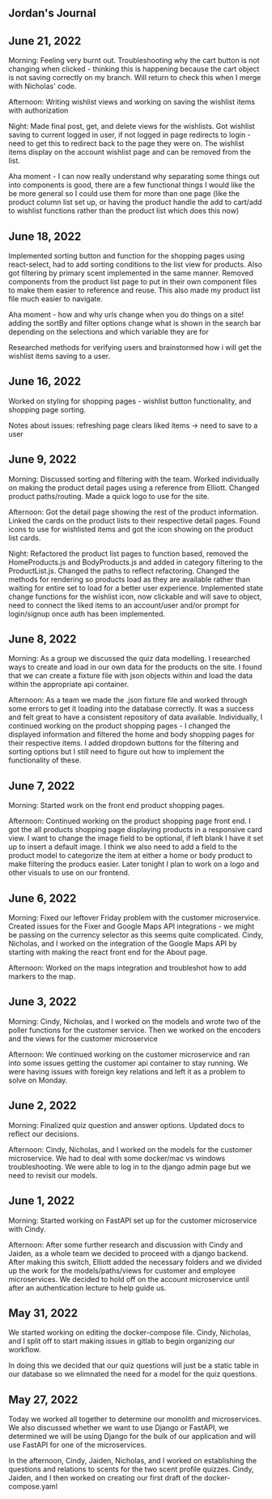 ## Jordan's Journal


## June 21, 2022
Morning: Feeling very burnt out. Troubleshooting why the cart button is not changing when clicked - thinking this is happening because the cart object is not saving correctly on my branch. Will return to check this when I merge with Nicholas' code.

Afternoon: Writing wishlist views and working on saving the wishlist items with authorization

Night: Made final post, get, and delete views for the wishlists. Got wishlist saving to current logged in user, if not logged in page redirects to login - need to get this to redirect back to the page they were on. The wishlist items display on the account wishlist page and can be removed from the list. 

Aha moment - I can now really understand why separating some things out into components is good, there are a few functional things I would like the be more general so I could use them for more than one page (like the product column list set up, or having the product handle the add to cart/add to wishlist functions rather than the product list which does this now)
## June 18, 2022
Implemented sorting button and function for the shopping pages using react-select, had to add sorting conditions to the list view for products. Also got filtering by primary scent implemented in the same manner. Removed components from the product list page to put in their own component files to make them easier to reference and reuse. This also made my product list file much easier to navigate.

Aha moment - how and why urls change when you do things on a site! adding the sortBy and filter options change what is shown in the search bar depending on the selections and which variable they are for

Researched methods for verifying users and brainstormed how i will get the wishlist items saving to a user. 

## June 16, 2022
Worked on styling for shopping pages - wishlist button functionality, and shopping page sorting.

Notes about issues: refreshing page clears liked items -> need to save to a user

## June 9, 2022
Morning: Discussed sorting and filtering with the team. Worked individually on making the product detail pages using a reference from Elliott. Changed product paths/routing. Made a quick logo to use for the site.

Afternoon: Got the detail page showing the rest of the product information. Linked the cards on the product lists to their respective detail pages. Found icons to use for wishlisted items and got the icon showing on the product list cards.

Night: Refactored the product list pages to function based, removed the HomeProducts.js and BodyProducts.js and added in category filtering to the ProductList.js. Changed the paths to reflect refactoring. Changed the methods for rendering so products load as they are available rather than waiting for entire set to load for a better user experience. Implemented state change functions for the wishlist icon, now clickable and will save to object, need to connect the liked items to an account/user and/or prompt for login/signup once auth has been implemented.
## June 8, 2022
Morning: As a group we discussed the quiz data modelling. I researched ways to create and load in our own data for the products on the site. I found that we can create a fixture file with json objects within and load the data within the appropriate api container.

Afternoon: As a team we made the .json fixture file and worked through some errors to get it loading into the database correctly. It was a success and felt great to have a consistent repository of data available. Individually, I continued working on the product shopping pages - I changed the displayed information and filtered the home and body shopping pages for their respective items. I added dropdown buttons for the filtering and sorting options but I still need to figure out how to implement the functionality of these.
## June 7, 2022
Morning: Started work on the front end product shopping pages. 

Afternoon: Continued working on the product shopping page front end. I got the all products shopping page displaying products in a responsive card view. I want to change the image field to be optional, if left blank I have it set up to insert a default image. I think we also need to add a field to the product model to categorize the item at either a home or body product to make filtering the producs easier. Later tonight I plan to work on a logo and other visuals to use on our frontend. 
## June 6, 2022
Morning: Fixed our leftover Friday problem with the customer microservice. Created issues for the Fixer and Google Maps API integrations - we might be passing on the currency selector as this seems quite complicated. Cindy, Nicholas, and I worked on the integration of the Google Maps API by starting with making the react front end for the About page.

Afternoon: Worked on the maps integration and troubleshot how to add markers to the map. 
## June 3, 2022
Morning: Cindy, Nicholas, and I worked on the models and wrote two of the poller functions for the customer service. Then we worked on the encoders and the views for the customer microservice

Afternoon: We continued working on the customer microservice and ran into some issues getting the customer api container to stay running. We were having issues with foreign key relations and left it as a problem to solve on Monday.

## June 2, 2022
Morning: Finalized quiz question and answer options. Updated docs to reflect our decisions. 

Afternoon: Cindy, Nicholas, and I worked on the models for the customer microservice. We had to deal with some docker/mac vs windows troubleshooting. We were able to log in to the django admin page but we need to revisit our models. 

## June 1, 2022
Morning: Started working on FastAPI set up for the customer microservice with Cindy. 

Afternoon: After some further research and discussion with Cindy and Jaiden, as a whole team we decided to proceed with a django backend. After making this switch, Elliott added the necessary folders and we divided up the work for the models/paths/views for customer and employee microservices. We decided to hold off on the account microservice until after an authentication lecture to help guide us. 

## May 31, 2022
We started working on editing the docker-compose file. Cindy, Nicholas, and I split off to start making issues in gitlab to begin organizing our workflow. 

In doing this we decided that our quiz questions will just be a static table in our database so we elimnated the need for a model for the quiz questions.

## May 27, 2022

Today we worked all together to determine our monolith and microservices. We also discussed whether we want to use Django or FastAPI, we determined we will be using Django for the bulk of our application and will use FastAPI for one of the microservices.

In the afternoon, Cindy, Jaiden, Nicholas, and I worked on establishing the questions and relations to scents for the two scent profile quizzes. Cindy, Jaiden, and I then worked on creating our first draft of the docker-compose.yaml 